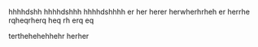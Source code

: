 hhhhdshh
hhhhdshhh
hhhhdshhhh
er
her
herer
herwherhrheh
er
herrhe
rqheqrherq
heq
rh
erq
eq



terthehehehhehr
herher
